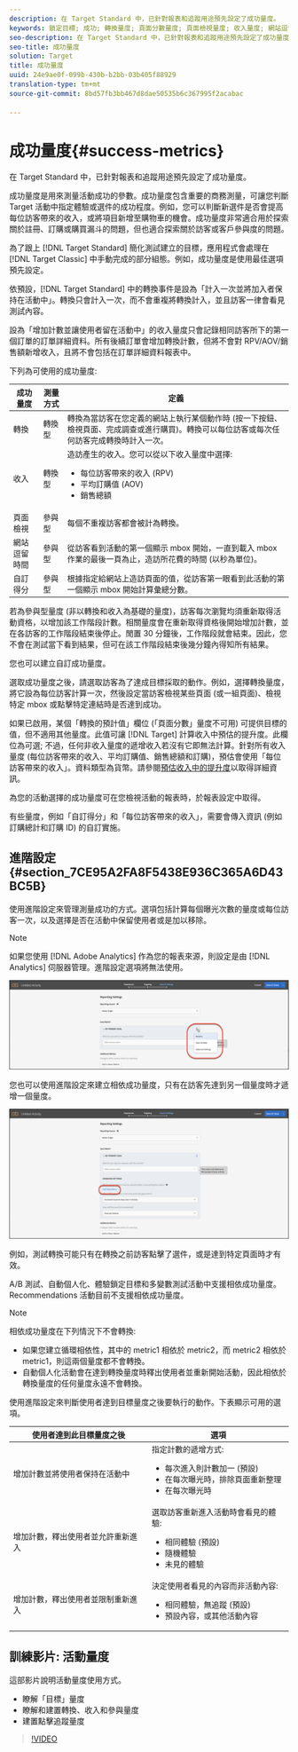```yaml
---
description: 在 Target Standard 中，已針對報表和追蹤用途預先設定了成功量度。
keywords: 鎖定目標; 成功; 轉換量度; 頁面分數量度; 頁面檢視量度; 收入量度; 網站逗留時間量度; 預估值; 進階設定
seo-description: 在 Target Standard 中，已針對報表和追蹤用途預先設定了成功量度。
seo-title: 成功量度
solution: Target
title: 成功量度
uuid: 24e9ae0f-099b-430b-b2bb-03b405f88929
translation-type: tm+mt
source-git-commit: 8bd57fb3bb467d8dae50535b6c367995f2acabac

---
```



# 成功量度{#success-metrics}

在 Target Standard 中，已針對報表和追蹤用途預先設定了成功量度。

成功量度是用來測量活動成功的參數。成功量度包含重要的商務測量，可讓您判斷 Target 活動中指定體驗或選件的成功程度。例如，您可以判斷新選件是否會提高每位訪客帶來的收入，或將項目新增至購物車的機會。成功量度非常適合用於探索關於註冊、訂購或購買漏斗的問題，但也適合探索關於訪客或客戶參與度的問題。

為了跟上 [!DNL Target Standard] 簡化測試建立的目標，應用程式會處理在 [!DNL Target Classic] 中手動完成的部分組態。例如，成功量度是使用最佳選項預先設定。

依預設，[!DNL Target Standard] 中的轉換事件是設為「計入一次並將加入者保持在活動中」。轉換只會計入一次，而不會重複將轉換計入，並且訪客一律會看見測試內容。

設為「增加計數並讓使用者留在活動中」的收入量度只會記錄相同訪客所下的第一個訂單的訂單詳細資料。所有後續訂單會增加轉換計數，但將不會對 RPV/AOV/銷售額新增收入，且將不會包括在訂單詳細資料報表中。

下列為可使用的成功量度:

| 成功量度 | 測量方式 | 定義 |
|--- |--- |--- |
| 轉換 | 轉換型 | 轉換為當訪客在您定義的網站上執行某個動作時 (按一下按鈕、檢視頁面、完成調查或進行購買)。轉換可以每位訪客或每次任何訪客完成轉換時計入一次。 |
| 收入 | 轉換型 | 造訪產生的收入。您可以從以下收入量度中選擇: <ul><li>每位訪客帶來的收入 (RPV)</li><li>平均訂購值 (AOV)</li><li>銷售總額</li></ul> |
| 頁面檢視 | 參與型 | 每個不重複訪客都會被計為轉換。 |
| 網站逗留時間 | 參與型 | 從訪客看到活動的第一個顯示 mbox 開始，一直到載入 mbox 作業的最後一頁為止，造訪所花費的時間 (以秒為單位)。 |
| 自訂得分 | 參與型 | 根據指定給網站上造訪頁面的值，從訪客第一眼看到此活動的第一個顯示 mbox 開始計算彙總分數。 |

若為參與型量度 (非以轉換和收入為基礎的量度)，訪客每次瀏覽均須重新取得活動資格，以增加該工作階段計數。相關量度會在重新取得資格後開始增加計數，並在各訪客的工作階段結束後停止。閒置 30 分鐘後，工作階段就會結束。因此，您不會在測試當下看到結果，但可在該工作階段結束後幾分鐘內得知所有結果。

您也可以建立自訂成功量度。

選取成功量度之後，請選取訪客為了達成目標採取的動作。例如，選擇轉換量度，將它設為每位訪客計算一次，然後設定當訪客檢視某些頁面 (或一組頁面)、檢視特定 mbox 或點擊特定連結時是否達到成功。

如果已啟用，某個「轉換的預計值」欄位 (「頁面分數」量度不可用) 可提供目標的值，但不適用其他量度。此值可讓 [!DNL Target] 計算收入中預估的提升度。此欄位為可選; 不過，任何非收入量度的遞增收入若沒有它即無法計算。針對所有收入量度 (每位訪客帶來的收入、平均訂購值、銷售總額和訂購)，預估會使用「每位訪客帶來的收入」。資料類型為貨幣。請參閱[預估收入中的提升度](../../administrating-target/r-target-account-preferences/estimating-lift-in-revenue.md#concept_32F875D8F91349CE86AF391F65BEAEEE)以取得詳細資訊。

為您的活動選擇的成功量度可在您檢視活動的報表時，於報表設定中取得。

有些量度，例如「自訂得分」和「每位訪客帶來的收入」，需要會傳入資訊 (例如訂購總計和訂購 ID) 的自訂實施。

## 進階設定 {#section_7CE95A2FA8F5438E936C365A6D43BC5B}

使用進階設定來管理測量成功的方式。選項包括計算每個曝光次數的量度或每位訪客一次，以及選擇是否在活動中保留使用者或是加以移除。

>[!NOTE]
>
>如果您使用 [!DNL Adobe Analytics] 作為您的報表來源，則設定是由 [!DNL Analytics] 伺服器管理。進階設定選項將無法使用。

![進階設定下拉式清單](/help/c-activities/r-success-metrics/assets/Menu_AdvancedSettings.png)

您也可以使用進階設定來建立相依成功量度，只有在訪客先達到另一個量度時才遞增一個量度。

![新增相依性](/help/c-activities/r-success-metrics/assets/UI_dep_success_metric.png)

例如，測試轉換可能只有在轉換之前訪客點擊了選件，或是達到特定頁面時才有效。

A/B 測試、自動個人化、體驗鎖定目標和多變數測試活動中支援相依成功量度。Recommendations 活動目前不支援相依成功量度。

>[!NOTE]
>
>相依成功量度在下列情況下不會轉換:

* 如果您建立循環相依性，其中的 metric1 相依於 metric2，而 metric2 相依於 metric1，則這兩個量度都不會轉換。
* 自動個人化活動會在達到轉換量度時釋出使用者並重新開始活動，因此相依於轉換量度的任何量度永遠不會轉換。

使用進階設定來判斷使用者達到目標量度之後要執行的動作。下表顯示可用的選項。

| 使用者達到此目標量度之後 | 選項 |
|--- |--- |
| 增加計數並將使用者保持在活動中 | 指定計數的遞增方式:<ul><li>每次進入則計數加一 (預設)</li><li>在每次曝光時，排除頁面重新整理</li><li>在每次曝光時</li></ul> |
| 增加計數，釋出使用者並允許重新進入 | 選取訪客重新進入活動時會看見的體驗:<ul><li>相同體驗 (預設)</li><li>隨機體驗</li><li>未見的體驗</li></ul> |
| 增加計數，釋出使用者並限制重新進入 | 決定使用者看見的內容而非活動內容:<ul><li>相同體驗，無追蹤 (預設)</li><li>預設內容，或其他活動內容</li></ul> |

## 訓練影片: 活動量度

這部影片說明活動量度使用方式。

* 瞭解「目標」量度
* 瞭解和建置轉換、收入和參與量度
* 建置點擊追蹤量度

>[!VIDEO](https://video.tv.adobe.com/v/17380?captions=chi_hant)